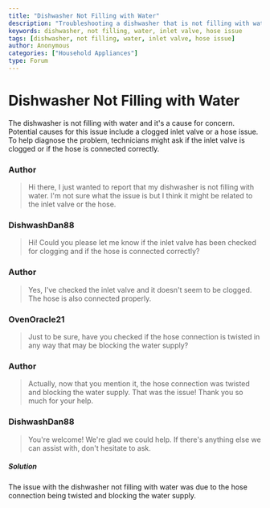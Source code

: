 ```yaml
---
title: "Dishwasher Not Filling with Water"
description: "Troubleshooting a dishwasher that is not filling with water."
keywords: dishwasher, not filling, water, inlet valve, hose issue
tags: [dishwasher, not filling, water, inlet valve, hose issue]
author: Anonymous
categories: ["Household Appliances"]
type: Forum
---
```


<div class="initial-post">

# Dishwasher Not Filling with Water

<p>The dishwasher is not filling with water and it's a cause for concern. Potential causes for this issue include a clogged inlet valve or a hose issue. To help diagnose the problem, technicians might ask if the inlet valve is clogged or if the hose is connected correctly. </p>

</div>

<div class="reply author">

### Author

> Hi there, I just wanted to report that my dishwasher is not filling with water. I'm not sure what the issue is but I think it might be related to the inlet valve or the hose. 

</div>

<div class="reply technician">

### DishwashDan88

> Hi! Could you please let me know if the inlet valve has been checked for clogging and if the hose is connected correctly?

</div>

<div class="reply author">

### Author

> Yes, I've checked the inlet valve and it doesn't seem to be clogged. The hose is also connected properly. 

</div>

<div class="reply technician">

### OvenOracle21

> Just to be sure, have you checked if the hose connection is twisted in any way that may be blocking the water supply?

</div>

<div class="reply author">

### Author

> Actually, now that you mention it, the hose connection was twisted and blocking the water supply. That was the issue! Thank you so much for your help. 

</div>

<div class="reply technician">

### DishwashDan88

> You're welcome! We're glad we could help. If there's anything else we can assist with, don't hesitate to ask. 

</div>

##### Solution
The issue with the dishwasher not filling with water was due to the hose connection being twisted and blocking the water supply. 
